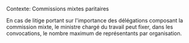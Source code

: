 Contexte: Commissions mixtes paritaires

En cas de litige portant sur l'importance des délégations composant la commission mixte, le ministre chargé du travail peut fixer, dans les convocations, le nombre maximum de représentants par organisation.